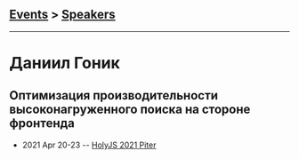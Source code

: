 ## [Events](../README.md) > [Speakers](../speakers.md)
---

# Даниил Гоник

## Оптимизация производительности высоконагруженного поиска на стороне фронтенда
- 2021 Apr 20-23 -- [HolyJS 2021 Piter](https://youtu.be/vruhcLMbwhY)    
